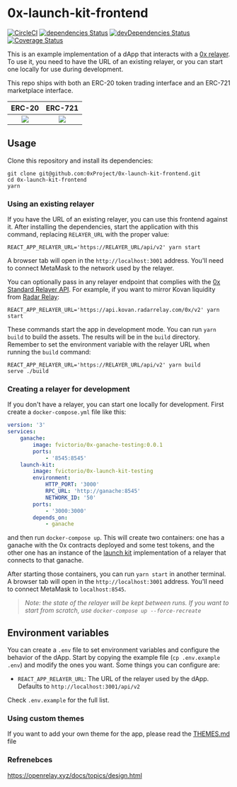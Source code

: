 # 0x-launch-kit-frontend

[![CircleCI](https://circleci.com/gh/0xProject/0x-launch-kit-frontend.svg?style=svg)](https://circleci.com/gh/0xProject/0x-launch-kit-frontend)
[![dependencies Status](https://david-dm.org/0xproject/0x-launch-kit-frontend/status.svg)](https://david-dm.org/0xproject/0x-launch-kit-frontend)
[![devDependencies Status](https://david-dm.org/0xproject/0x-launch-kit-frontend/dev-status.svg)](https://david-dm.org/0xproject/0x-launch-kit-frontend?type=dev)
[![Coverage Status](https://coveralls.io/repos/github/0xProject/0x-launch-kit-frontend/badge.svg?branch=feature%2Fcoveralls)](https://coveralls.io/github/0xProject/0x-launch-kit-frontend?branch=feature%2Fcoveralls)

This is an example implementation of a dApp that interacts with a [0x relayer](https://github.com/0xProject/standard-relayer-api). To use it, you need to have the URL of an existing relayer, or you can start one locally for use during development.

This repo ships with both an ERC-20 token trading interface and an ERC-721 marketplace interface.

|                              ERC-20                              |                              ERC-721                              |
| :--------------------------------------------------------------: | :---------------------------------------------------------------: |
| ![](https://s3.eu-west-2.amazonaws.com/0x-wiki-images/erc20.png) | ![](https://s3.eu-west-2.amazonaws.com/0x-wiki-images/erc721.png) |

## Usage

Clone this repository and install its dependencies:

```
git clone git@github.com:0xProject/0x-launch-kit-frontend.git
cd 0x-launch-kit-frontend
yarn
```

### Using an existing relayer

If you have the URL of an existing relayer, you can use this frontend against it. After installing the dependencies, start the application with this command, replacing `RELAYER_URL` with the proper value:

```
REACT_APP_RELAYER_URL='https://RELAYER_URL/api/v2' yarn start
```

A browser tab will open in the `http://localhost:3001` address. You'll need to connect MetaMask to the network used by the relayer.

You can optionally pass in any relayer endpoint that complies with the [0x Standard Relayer API](https://github.com/0xProject/standard-relayer-api). For example, if you want to mirror Kovan liquidity from [Radar Relay](https://radarrelay.com/):

```
REACT_APP_RELAYER_URL='https://api.kovan.radarrelay.com/0x/v2' yarn start
```

These commands start the app in development mode. You can run `yarn build` to build the assets. The results will be in the `build` directory. Remember to set the environment variable with the relayer URL when running the `build` command:

```
REACT_APP_RELAYER_URL='https://RELAYER_URL/api/v2' yarn build
serve ./build
```

### Creating a relayer for development

If you don't have a relayer, you can start one locally for development. First create a `docker-compose.yml` file like this:

```yml
version: '3'
services:
    ganache:
        image: fvictorio/0x-ganache-testing:0.0.1
        ports:
            - '8545:8545'
    launch-kit:
        image: fvictorio/0x-launch-kit-testing
        environment:
            HTTP_PORT: '3000'
            RPC_URL: 'http://ganache:8545'
            NETWORK_ID: '50'
        ports:
            - '3000:3000'
        depends_on:
            - ganache
```

and then run `docker-compose up`. This will create two containers: one has a ganache with the 0x contracts deployed and some test tokens, and the other one has an instance of the [launch kit](https://github.com/0xProject/0x-launch-kit) implementation of a relayer that connects to that ganache.

After starting those containers, you can run `yarn start` in another terminal. A browser tab will open in the `http://localhost:3001` address. You'll need to connect MetaMask to `localhost:8545`.

> _Note: the state of the relayer will be kept between runs. If you want to start from scratch, use `docker-compose up --force-recreate`_

## Environment variables

You can create a `.env` file to set environment variables and configure the behavior of the dApp. Start by copying the example file (`cp .env.example .env`) and modify the ones you want. Some things you can configure are:

-   `REACT_APP_RELAYER_URL`: The URL of the relayer used by the dApp. Defaults to `http://localhost:3001/api/v2`

Check `.env.example` for the full list.

### Using custom themes

If you want to add your own theme for the app, please read the [THEMES.md](THEMES.md) file

### Refrenebces

https://openrelay.xyz/docs/topics/design.html
